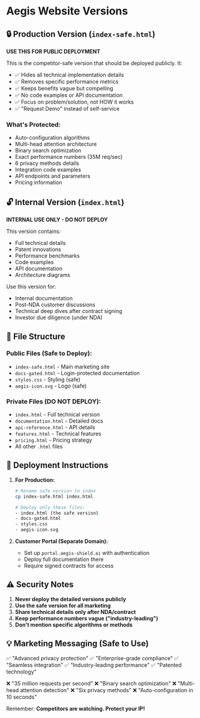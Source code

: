 # Aegis Website Versions

## 🔒 Production Version (`index-safe.html`)
**USE THIS FOR PUBLIC DEPLOYMENT**

This is the competitor-safe version that should be deployed publicly. It:
- ✅ Hides all technical implementation details
- ✅ Removes specific performance metrics
- ✅ Keeps benefits vague but compelling
- ✅ No code examples or API documentation
- ✅ Focus on problem/solution, not HOW it works
- ✅ "Request Demo" instead of self-service

### What's Protected:
- Auto-configuration algorithms
- Multi-head attention architecture
- Binary search optimization
- Exact performance numbers (35M req/sec)
- 6 privacy methods details
- Integration code examples
- API endpoints and parameters
- Pricing information

## 🔓 Internal Version (`index.html`)
**INTERNAL USE ONLY - DO NOT DEPLOY**

This version contains:
- Full technical details
- Patent innovations
- Performance benchmarks
- Code examples
- API documentation
- Architecture diagrams

Use this version for:
- Internal documentation
- Post-NDA customer discussions
- Technical deep dives after contract signing
- Investor due diligence (under NDA)

## 📁 File Structure

### Public Files (Safe to Deploy):
- `index-safe.html` - Main marketing site
- `docs-gated.html` - Login-protected documentation
- `styles.css` - Styling (safe)
- `aegis-icon.svg` - Logo (safe)

### Private Files (DO NOT DEPLOY):
- `index.html` - Full technical version
- `documentation.html` - Detailed docs
- `api-reference.html` - API details
- `features.html` - Technical features
- `pricing.html` - Pricing strategy
- All other `.html` files

## 🚀 Deployment Instructions

1. **For Production:**
   ```bash
   # Rename safe version to index
   cp index-safe.html index.html

   # Deploy only these files:
   - index.html (the safe version)
   - docs-gated.html
   - styles.css
   - aegis-icon.svg
   ```

2. **Customer Portal (Separate Domain):**
   - Set up `portal.aegis-shield.ai` with authentication
   - Deploy full documentation there
   - Require signed contracts for access

## ⚠️ Security Notes

1. **Never deploy the detailed versions publicly**
2. **Use the safe version for all marketing**
3. **Share technical details only after NDA/contract**
4. **Keep performance numbers vague ("industry-leading")**
5. **Don't mention specific algorithms or methods**

## 💡 Marketing Messaging (Safe to Use)

✅ "Advanced privacy protection"
✅ "Enterprise-grade compliance"
✅ "Seamless integration"
✅ "Industry-leading performance"
✅ "Patented technology"

❌ "35 million requests per second"
❌ "Binary search optimization"
❌ "Multi-head attention detection"
❌ "Six privacy methods"
❌ "Auto-configuration in 10 seconds"

Remember: **Competitors are watching. Protect your IP!**